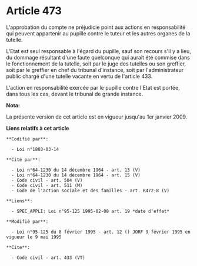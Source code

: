 # Article 473

L'approbation du compte ne préjudicie point aux actions en responsabilité qui peuvent appartenir au pupille contre le tuteur
et les autres organes de la tutelle.

L'Etat est seul responsable à l'égard du pupille, sauf son recours s'il y a lieu, du dommage résultant d'une faute quelconque
qui aurait été commise dans le fonctionnement de la tutelle, soit par le juge des tutelles ou son greffier, soit par le
greffier en chef du tribunal d'instance, soit par l'administrateur public chargé d'une tutelle vacante en vertu de l'article
433.

L'action en responsabilité exercée par le pupille contre l'Etat est portée, dans tous les cas, devant le tribunal de grande
instance.

**Nota:**

La présente version de cet article est en vigueur jusqu'au 1er janvier 2009.

**Liens relatifs à cet article**

	**Codifié par**:

	  - Loi n°1803-03-14

	**Cité par**:

	  - Loi n°64-1230 du 14 décembre 1964 - art. 13 (V)
	  - Loi n°64-1230 du 14 décembre 1964 - art. 15 (V)
	  - Code civil - art. 504 (V)
	  - Code civil - art. 511 (M)
	  - Code de l'action sociale et des familles - art. R472-8 (V)

	**Liens**:

	  - SPEC_APPLI: Loi n°95-125 1995-02-08 art. 19 *date d'effet*

	**Modifié par**:

	  - Loi n°95-125 du 8 février 1995 - art. 12 () JORF 9 février 1995 en vigueur le 9 mai 1995

	**Cite**:

	  - Code civil - art. 433 (VT)
